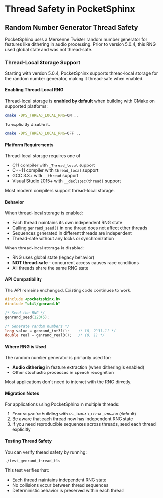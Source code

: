 # Thread Safety in PocketSphinx

## Random Number Generator Thread Safety

PocketSphinx uses a Mersenne Twister random number generator for features like dithering in audio processing. Prior to version 5.0.4, this RNG used global state and was not thread-safe.

### Thread-Local Storage Support

Starting with version 5.0.4, PocketSphinx supports thread-local storage for the random number generator, making it thread-safe when enabled.

#### Enabling Thread-Local RNG

Thread-local storage is **enabled by default** when building with CMake on supported platforms:

```bash
cmake -DPS_THREAD_LOCAL_RNG=ON ..
```

To explicitly disable it:

```bash
cmake -DPS_THREAD_LOCAL_RNG=OFF ..
```

#### Platform Requirements

Thread-local storage requires one of:
- C11 compiler with `_Thread_local` support
- C++11 compiler with `thread_local` support
- GCC 3.3+ with `__thread` support
- Visual Studio 2015+ with `__declspec(thread)` support

Most modern compilers support thread-local storage.

#### Behavior

When thread-local storage is enabled:
- Each thread maintains its own independent RNG state
- Calling `genrand_seed()` in one thread does not affect other threads
- Sequences generated in different threads are independent
- Thread-safe without any locks or synchronization

When thread-local storage is disabled:
- RNG uses global state (legacy behavior)
- **NOT thread-safe** - concurrent access causes race conditions
- All threads share the same RNG state

#### API Compatibility

The API remains unchanged. Existing code continues to work:

```c
#include <pocketsphinx.h>
#include "util/genrand.h"

/* Seed the RNG */
genrand_seed(12345);

/* Generate random numbers */
long value = genrand_int31();    /* [0, 2^31-1] */
double real = genrand_real3();   /* (0, 1) */
```

#### Where RNG is Used

The random number generator is primarily used for:
- **Audio dithering** in feature extraction (when dithering is enabled)
- Other stochastic processes in speech recognition

Most applications don't need to interact with the RNG directly.

#### Migration Notes

For applications using PocketSphinx in multiple threads:
1. Ensure you're building with `PS_THREAD_LOCAL_RNG=ON` (default)
2. Be aware that each thread now has independent RNG state
3. If you need reproducible sequences across threads, seed each thread explicitly

#### Testing Thread Safety

You can verify thread safety by running:
```bash
./test_genrand_thread_tls
```

This test verifies that:
- Each thread maintains independent RNG state
- No collisions occur between thread sequences
- Deterministic behavior is preserved within each thread